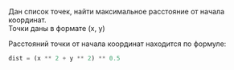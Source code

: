 Дан список точек, найти максимальное расстояние от начала координат.  
Точки даны в формате (x, y)

Расстояний точки от начала координат находится по формуле:
```python
dist = (x ** 2 + y ** 2) ** 0.5
```